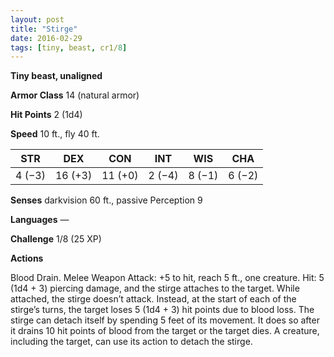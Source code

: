 ```yaml
---
layout: post
title: "Stirge"
date: 2016-02-29
tags: [tiny, beast, cr1/8]
---
```


**Tiny beast, unaligned**

**Armor Class** 14 (natural armor)

**Hit Points** 2 (1d4)

**Speed** 10 ft., fly 40 ft.

|   STR   |   DEX   |   CON   |   INT   |   WIS   |   CHA   |
|:-----:|:-----:|:-----:|:-----:|:-----:|:-----:|
| 4 (−3) | 16 (+3) | 11 (+0) | 2 (−4) | 8 (−1) | 6 (−2) |



**Senses** darkvision 60 ft., passive Perception 9 

**Languages** — 

**Challenge** 1/8 (25 XP) 

**Actions** 

Blood Drain. Melee Weapon Attack: +5 to hit, reach 5 ft., one creature. Hit: 5 (1d4 + 3) piercing damage, and the stirge attaches to the target. While attached, the stirge doesn’t attack. Instead, at the start of each of the stirge’s turns, the target loses 5 (1d4 + 3) hit points due to blood loss. The stirge can detach itself by spending 5 feet of its movement. It does so after it drains 10 hit points of blood from the target or the target dies. A creature, including the target, can use its action to detach the stirge.